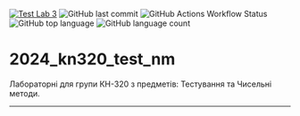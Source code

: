 [![Test Lab 3](https://github.com/BobasB/2024_kn320_test_nm/actions/workflows/python-app.yml/badge.svg?branch=main)](https://github.com/BobasB/2024_kn320_test_nm/actions/workflows/python-app.yml)
![GitHub last commit](https://img.shields.io/github/last-commit/bobasb/2024_kn320_test_nm)
![GitHub Actions Workflow Status](https://img.shields.io/github/actions/workflow/status/BobasB/2024_kn320_test_nm/python-app.yml?branch=main&style=flat-square)
![GitHub top language](https://img.shields.io/github/languages/top/bobasb/2024_kn320_test_nm)
![GitHub language count](https://img.shields.io/github/languages/count/bobasb/2024_kn320_test_nm?style=flat-square)



# 2024_kn320_test_nm
Лабораторні для групи КН-320 з предметів: Тестування та Чисельні методи.

---
